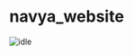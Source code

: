 # navya_website
![idle](https://user-images.githubusercontent.com/109503574/195257498-033bc153-cd37-4374-bd80-90f6fbb8058d.png)
